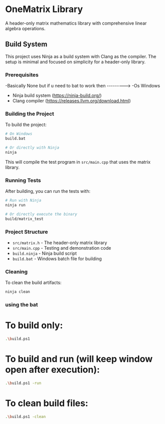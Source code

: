# OneMatrix Library

A header-only matrix mathematics library with comprehensive linear algebra operations.

## Build System

This project uses Ninja as a build system with Clang as the compiler. The setup is minimal and focused on simplicity for a header-only library.

### Prerequisites
-Basically None but if u need to bat to work then ---------> 
-Os Windows
- Ninja build system (https://ninja-build.org/)
- Clang compiler (https://releases.llvm.org/download.html)

### Building the Project

To build the project:

```bash
# On Windows
build.bat

# Or directly with Ninja
ninja
```

This will compile the test program in `src/main.cpp` that uses the matrix library.

### Running Tests

After building, you can run the tests with:

```bash
# Run with Ninja
ninja run

# Or directly execute the binary
build/matrix_test
```

### Project Structure

- `src/matrix.h` - The header-only matrix library
- `src/main.cpp` - Testing and demonstration code
- `build.ninja` - Ninja build script
- `build.bat` - Windows batch file for building

### Cleaning

To clean the build artifacts:

```bash
ninja clean
```

### using the bat 
# To build only:
```bash
.\build.ps1
```

# To build and run (will keep window open after execution):
```bash
.\build.ps1 -run
```

# To clean build files:
```bash
.\build.ps1 -clean
```
